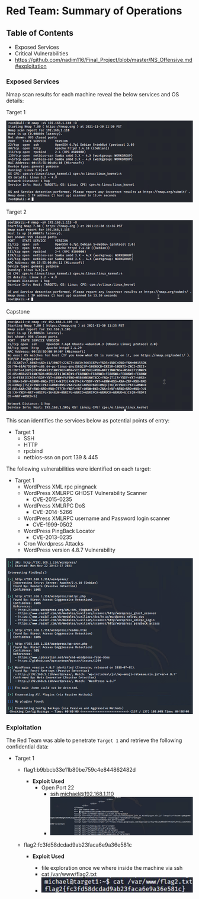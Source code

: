 # Red Team: Summary of Operations

## Table of Contents
- Exposed Services
- Critical Vulnerabilities
- https://github.com/nadim116/Final_Project/blob/master/NS_Offensive.md#exploitation

### Exposed Services
Nmap scan results for each machine reveal the below services and OS details:

Target 1

![Target 1 nmap Scan](Images/Target_1_NMAP.png)

Target 2

![Target_2_NMAP](Images/Target_2_NMAP.png)

Capstone

![Capstone_NMAP](Images/Capstone_NMAP.png)

This scan identifies the services below as potential points of entry:

- Target 1
  - SSH
  - HTTP
  - rpcbind
  - netbios-ssn on port 139 & 445

The following vulnerabilities were identified on each target:
- Target 1
  - WordPress XML rpc pingnack
  - WordPress XMLRPC GHOST Vulnerability Scanner
    - CVE-2015-0235
  - WordPress XMLRPC DoS
    - CVE-2014-5266
  - WordPress XMLRPC username and Password login scanner
    - CVE-1999-0502
  - WordPress PingBack Locator
    - CVE-2013-0235
  - Cron Wordpress Attacks
  - WordPress version 4.8.7 Vulnerability

![wp_scan](Images/wp_scan.png)

### Exploitation
The Red Team was able to penetrate `Target 1` and retrieve the following confidential data:
- Target 1
  - flag1:b9bbcb33e11b80be759c4e844862482d
    - **Exploit Used**
      - Open Port 22 
        - ssh michael@192.168.1.110
        - ![Flag_1](Images/Flag_1.png)
  
  
  
  - flag2:fc3fd58dcdad9ab23faca6e9a36e581c
  
    - **Exploit Used**
      
      - file exploration once we where inside the machine via ssh 
      - cat /var/www/flag2.txt
      - ![Flag_2](Images/Flag_2.png)
      
      
